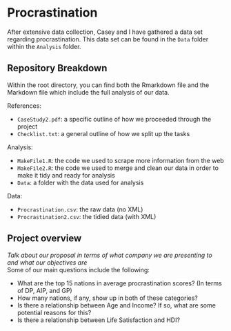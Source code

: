 # Procrastination  
After extensive data collection, Casey and I have gathered a data set regarding procrastination. This data set can be found in the `Data` folder within the `Analysis` folder.  

## Repository Breakdown  
Within the root directory, you can find both the Rmarkdown file and the Markdown file which include the full analysis of our data.  

References:  
* `CaseStudy2.pdf`: a specific outline of how we proceeded through the project  
* `Checklist.txt`: a general outline of how we split up the tasks  

Analysis:  
* `MakeFile1.R`: the code we used to scrape more information from the web  
* `MakeFile2.R`: the code we used to merge and clean our data in order to make it tidy and ready for analysis  
* `Data`: a folder with the data used for analysis  

Data:  
* `Procrastination.csv`: the raw data (no XML)  
* `Procrastination2.csv`: the tidied data (with XML)  


## Project overview  
*Talk about our proposal in terms of what company we are presenting to and what our objectives are*  
Some of our main questions include the following:
* What are the top 15 nations in average procrastination scores? (In terms of DP, AIP, and GP)  
* How many nations, if any, show up in both of these categories?  
* Is there a relationship between Age and Income?  If so, what are some potential reasons for this?  
* Is there a relationship between Life Satisfaction and HDI?  
